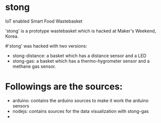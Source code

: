 # stong
IoT enabled Smart Food Wastebasket 


'stong' is a prototype wastebasket which is hacked at Maker's Weekend, Korea.

#'stong' was hacked with two versions: 
 - stong-distance: a basket which has a distance sensor and a LED
 - stong-gas: a basket which has a thermo-hygrometer sensor and a methane gas sensor.
 

# Followings are the sources:
  - arduino: contains the arduino sources to make it work the arduino sensors
  - nodejs: contains sources for the data visualization with stong-gas 
  - 
